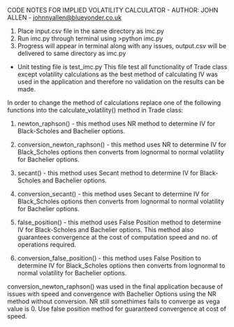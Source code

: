 CODE NOTES FOR IMPLIED VOLATILITY CALCULATOR - AUTHOR: JOHN ALLEN - johnnyallen@blueyonder.co.uk

1. Place input.csv file in the same directory as imc.py
2. Run imc.py through terminal using >python imc.py
3. Progress will appear in terminal along with any issues, output.csv will be delivered to same directory as imc.py

 - Unit testing file is test_imc.py
 This file test all functionality of Trade class except volatility calculations as the best method of calculating IV was used 
in the application and therefore no validation on the results can be made. 

In order to change the method of calculations replace one of the following functions into the calculate_volatility() method in Trade class:

1. newton_raphson() - this method uses NR method to determine IV for Black-Scholes and Bachelier options.

2. conversion_newton_raphson() - this method uses NR to determine IV for Black_Scholes options then converts from 
			         lognormal to normal volatility for Bachelier options.

3. secant() - this method uses Secant method to determine IV for Black-Scholes and Bachelier options.

4. conversion_secant() - this method uses Secant to determine IV for Black_Scholes options then converts from 
			 lognormal to normal volatility for Bachelier options.

5. false_position() - this method uses False Position method to determine IV for Black-Scholes and Bachelier options.
		      This method also guarantees convergence at the cost of computation speed and no. of operations required.

6. conversion_false_position() - this method uses False Position to determine IV for Black_Scholes options then converts from 
			         lognormal to normal volatility for Bachelier options.


conversion_newton_raphson() was used in the final application because of issues with speed and convergence with Bachelier Options
			    using the NR method without conversion. NR still somethimes fails to converge as vega value is 0. 
			    Use false position method for guaranteed convergence at cost of speed.